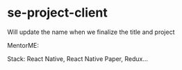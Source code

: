 # se-project-client
Will update the name when we finalize the title and project

MentorME: 

Stack: React Native, React Native Paper, Redux...
